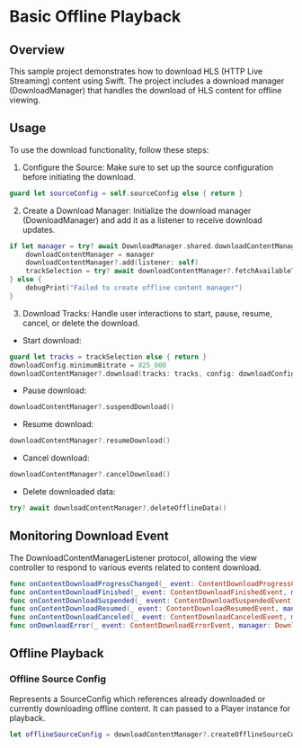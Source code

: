 #  Basic Offline Playback

## Overview
This sample project demonstrates how to download HLS (HTTP Live Streaming) content using Swift. The project includes a download manager (DownloadManager) that handles the download of HLS content for offline viewing.

## Usage
To use the download functionality, follow these steps:

1. Configure the Source: Make sure to set up the source configuration before initiating the download.
```swift
guard let sourceConfig = self.sourceConfig else { return }
```

2. Create a Download Manager: Initialize the download manager (DownloadManager) and add it as a listener to receive download updates.
```swift
if let manager = try? await DownloadManager.shared.downloadContentManager(for: sourceConfig) {
    downloadContentManager = manager
    downloadContentManager?.add(listener: self)
    trackSelection = try? await downloadContentManager?.fetchAvailableTracks()
} else {
    debugPrint("Failed to create offline content manager")
}
```
3. Download Tracks: Handle user interactions to start, pause, resume, cancel, or delete the download.

- Start download:
```swift
guard let tracks = trackSelection else { return }
downloadConfig.minimumBitrate = 825_000
downloadContentManager?.download(tracks: tracks, config: downloadConfig)
```

- Pause download:
```swift
downloadContentManager?.suspendDownload()
```

- Resume download:
```swift
downloadContentManager?.resumeDownload()
```

- Cancel download:
```swift
downloadContentManager?.cancelDownload()
```

- Delete downloaded data:
```swift
try? await downloadContentManager?.deleteOfflineData()
```

## Monitoring Download Event
 The DownloadContentManagerListener protocol, allowing the view controller to respond to various events related to content download.

```swift
func onContentDownloadProgressChanged(_ event: ContentDownloadProgressChangedEvent, manager: DownloadContentManager)
func onContentDownloadFinished(_ event: ContentDownloadFinishedEvent, manager: DownloadContentManager)
func onContentDownloadSuspended(_ event: ContentDownloadSuspendedEvent, manager: DownloadContentManager)
func onContentDownloadResumed(_ event: ContentDownloadResumedEvent, manager: DownloadContentManager)
func onContentDownloadCanceled(_ event: ContentDownloadCanceledEvent, manager: DownloadContentManager)
func onDownloadError(_ event: ContentDownloadErrorEvent, manager: DownloadContentManager)
```

## Offline Playback
### Offline Source Config
Represents a SourceConfig which references already downloaded or currently downloading offline content. It can passed to a Player instance for playback.
```swift
let offlineSourceConfig = downloadContentManager?.createOfflineSourceConfig()
```
